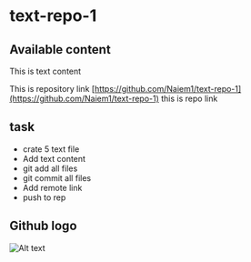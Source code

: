 # text-repo-1

## Available content
This is text content 

 This is repository link [https://github.com/Naiem1/text-repo-1](https://github.com/Naiem1/text-repo-1) this is repo link

## task

* crate 5 text file
* Add text content
* git add all files
* git commit all files
* Add remote link 
* push to rep 

## Github logo


![Alt text][id]


[id]: https://octodex.github.com/images/dojocat.jpg  "The Dojocat"

